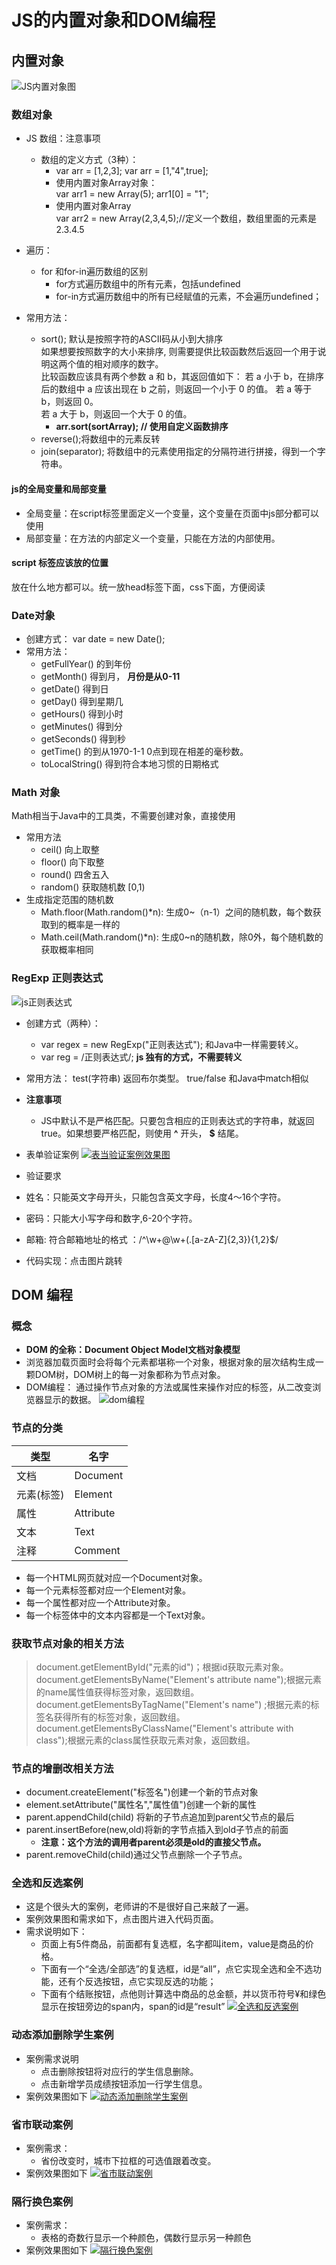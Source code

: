 
# JS的内置对象和DOM编程
## 内置对象
![JS内置对象图](img/js内置对象.png "js内置对象")

### 数组对象
- JS 数组：注意事项
  - 数组的定义方式（3种）：
    - var arr = [1,2,3]; var arr = [1,"4",true];
    - 使用内置对象Array对象：  
      var arr1 = new Array(5);
      arr1[0] = "1";
    - 使用内置对象Array   
      var arr2 = new Array(2,3,4,5);//定义一个数组，数组里面的元素是2.3.4.5

- 遍历：
  - for 和for-in遍历数组的区别
    - for方式遍历数组中的所有元素，包括undefined
    - for-in方式遍历数组中的所有已经赋值的元素，不会遍历undefined；  
- 常用方法：
  - sort(); 默认是按照字符的ASCII码从小到大排序  
  如果想要按照数字的大小来排序, 则需要提供比较函数然后返回一个用于说明这两个值的相对顺序的数字。    
    比较函数应该具有两个参数 a 和 b，其返回值如下：
      若 a 小于 b，在排序后的数组中 a 应该出现在 b 之前，则返回一个小于 0 的值。
      若 a 等于 b，则返回 0。  
      若 a 大于 b，则返回一个大于 0 的值。  
    - **arr.sort(sortArray); // 使用自定义函数排序**   
  - reverse();将数组中的元素反转
  - join(separator);  将数组中的元素使用指定的分隔符进行拼接，得到一个字符串。

#### js的全局变量和局部变量

- 全局变量：在script标签里面定义一个变量，这个变量在页面中js部分都可以使用  
- 局部变量：在方法的内部定义一个变量，只能在方法的内部使用。   
#### script 标签应该放的位置
放在什么地方都可以。统一放head标签下面，css下面，方便阅读

### Date对象
- 创建方式： var date = new Date();
- 常用方法：
  - getFullYear()  的到年份
  - getMonth()  得到月， **月份是从0-11**
  - getDate()  得到日
  - getDay()  得到星期几
  - getHours() 得到小时
  - getMinutes() 得到分
  - getSeconds() 得到秒
  - getTime()  的到从1970-1-1 0点到现在相差的毫秒数。
  - toLocalString() 得到符合本地习惯的日期格式  

### Math 对象  
Math相当于Java中的工具类，不需要创建对象，直接使用
- 常用方法
  - ceil()  向上取整
  - floor() 向下取整
  - round()  四舍五入
  - random()  获取随机数 [0,1)
- 生成指定范围的随机数  
  - Math.floor(Math.random()\*n): 生成0~（n-1）之间的随机数，每个数获取到的概率是一样的
  - Math.ceil(Math.random()\*n): 生成0~n的随机数，除0外，每个随机数的获取概率相同   

### RegExp 正则表达式
![js正则表达式](img/js正则表达式.png "js正则表达式") 

- 创建方式（两种）：
  - var regex = new RegExp("正则表达式"); 和Java中一样需要转义。  
  - var reg = /正则表达式/; **js 独有的方式，不需要转义**
- 常用方法： test(字符串) 返回布尔类型。 true/false 和Java中match相似
- **注意事项**
  - JS中默认不是严格匹配。只要包含相应的正则表达式的字符串，就返回true。如果想要严格匹配，则使用 **^** 开头， **$** 结尾。  

- 表单验证案例
[![表当验证案例效果图](img/js表单验证案例.png "js表单验证案例")](html/js表单验证案例.html "js表单验证案例")  

- 验证要求
- 姓名：只能英文字母开头，只能包含英文字母，长度4～16个字符。
- 密码：只能大小写字母和数字,6-20个字符。
- 邮箱: 符合邮箱地址的格式 ：/^\w+@\w+(.[a-zA-Z]{2,3}){1,2}$/
- 代码实现：点击图片跳转

## DOM 编程
### 概念
- **DOM 的全称：Document Object Model文档对象模型**
- 浏览器加载页面时会将每个元素都堪称一个对象，根据对象的层次结构生成一颗DOM树，DOM树上的每一对象都称为节点对象。
- DOM编程： 通过操作节点对象的方法或属性来操作对应的标签，从二改变浏览器显示的数据。
![dom编程](img/DOM树模型.png "DOM编程")

### 节点的分类
| 类型     | 名字        |
| ------ | --------- |
| 文档     | Document  |
| 元素(标签) | Element   |
| 属性     | Attribute |
| 文本     | Text      |
| 注释     | Comment   |

- 每一个HTML网页就对应一个Document对象。
- 每一个元素标签都对应一个Element对象。
- 每一个属性都对应一个Attribute对象。
- 每一个标签体中的文本内容都是一个Text对象。

### 获取节点对象的相关方法
> document.getElementById("元素的id")；根据id获取元素对象。
> document.getElementsByName("Element's attribute name");根据元素的name属性值获得标签对象，返回数组。
>document.getElementsByTagName("Element's name") ;根据元素的标签名获得所有的标签对象，返回数组。
>document.getElementsByClassName("Element's attribute with class");根据元素的class属性获取元素对象，返回数组。

### 节点的增删改相关方法
- document.createElement("标签名")创建一个新的节点对象
- element.setAttribute("属性名","属性值")创建一个新的属性
- parent.appendChild(child) 将新的子节点追加到parent父节点的最后
- parent.insertBefore(new,old)将新的字节点插入到old子节点的前面
  - **注意：这个方法的调用者parent必须是old的直接父节点。**
- parent.removeChild(child)通过父节点删除一个子节点。

### 全选和反选案例
- 这是个很头大的案例，老师讲的不是很好自己来敲了一遍。
- 案例效果图和需求如下，点击图片进入代码页面。
- 需求说明如下：
  - 页面上有5件商品，前面都有复选框，名字都叫item，value是商品的价格。
  - 下面有一个“全选/全部选”的复选框，id是“all”，点它实现全选和全不选功能，还有个反选按钮，点它实现反选的功能；
  - 下面有个结账按钮，点他则计算选中商品的总金额，并以货币符号¥和绿色显示在按钮旁边的span内，span的id是“result”
 [![全选和反选案例](img/全选和反选案例.png "点击查看")](html/全选和反选案例.html "点击查看")

### 动态添加删除学生案例
- 案例需求说明
  - 点击删除按钮将对应行的学生信息删除。
  - 点击新增学员成绩按钮添加一行学生信息。
- 案例效果图如下
[![动态添加删除学生案例](img/动态添加删除学生案例.png "动态添加删除学生案例")](html/动态添加删除学生案例.html)


### 省市联动案例
- 案例需求：
  - 省份改变时，城市下拉框的可选值跟着改变。
- 案例效果图如下
[![省市联动案例](img/省市联动案例.png "点击查看代码")](html/省市联动案例.html)


### 隔行换色案例
- 案例需求：
  - 表格的奇数行显示一个种颜色，偶数行显示另一种颜色
- 案例效果图如下
[![隔行换色案例](img/隔行换色案例.png "点击查看代码")](html/隔行换色案例.html)
